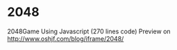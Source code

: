# 2048
2048Game Using Javascript (270 lines code)
Preview on http://www.oshjf.com/blog/iframe/2048/

